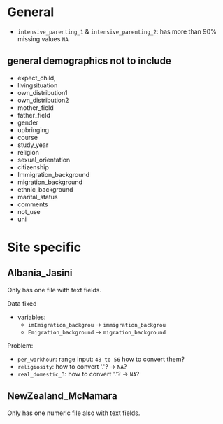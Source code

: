 # General
- `intensive_parenting_1` & `intensive_parenting_2`: has more than 90% missing values `NA`

## general demographics not to include
- expect_child,
- livingsituation
- own_distribution1
- own_distribution2
- mother_field
- father_field
- gender
- upbringing
- course
- study_year
- religion
- sexual_orientation
- citizenship
- Immigration_background
- migration_background
- ethnic_background
- marital_status
- comments
- not_use
- uni

# Site specific

## Albania_Jasini

Only has one file with text fields.

Data fixed
- variables:
  - `imEmigration_backgrou` -> `immigration_backgrou`
  - `Emigration_background` -> `migration_background`

Problem:
- `per_workhour`: range input: `48 to 56` how to convert them?
- `religiosity`: how to convert '.'? -> `NA`?
- `real_domestic_3`: how to convert '.'? -> `NA`?

## NewZealand_McNamara

Only has one numeric file also with text fields.
